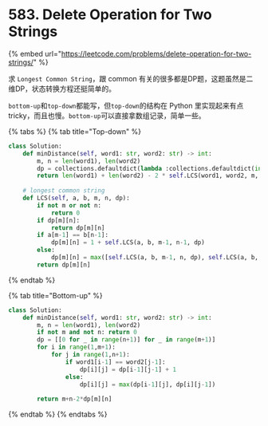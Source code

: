 # 583. Delete Operation for Two Strings

{% embed url="https://leetcode.com/problems/delete-operation-for-two-strings/" %}

求 `Longest Common String`，跟 common 有关的很多都是DP题，这题虽然是二维DP，状态转换方程还挺简单的。

`bottom-up`和`top-down`都能写，但`top-down`的结构在 Python 里实现起来有点tricky，而且也慢。`bottom-up`可以直接拿数组记录，简单一些。

{% tabs %}
{% tab title="Top-down" %}
```python
class Solution:
    def minDistance(self, word1: str, word2: str) -> int:
        m, n = len(word1), len(word2)
        dp = collections.defaultdict(lambda :collections.defaultdict(int))
        return len(word1) + len(word2) - 2 * self.LCS(word1, word2, m, n, dp)
        
    # longest common string
    def LCS(self, a, b, m, n, dp):
        if not m or not n:
            return 0
        if dp[m][n]:
            return dp[m][n]
        if a[m-1] == b[n-1]:
            dp[m][n] = 1 + self.LCS(a, b, m-1, n-1, dp)
        else:
            dp[m][n] = max([self.LCS(a, b, m-1, n, dp), self.LCS(a, b, m, n-1, dp)])
        return dp[m][n]
```
{% endtab %}

{% tab title="Bottom-up" %}
```python
class Solution:
    def minDistance(self, word1: str, word2: str) -> int:
        m, n = len(word1), len(word2)
        if not m and not n: return 0
        dp = [[0 for _ in range(n+1)] for _ in range(m+1)]
        for i in range(1,m+1):
            for j in range(1,n+1):
                if word1[i-1] == word2[j-1]:
                    dp[i][j] = dp[i-1][j-1] + 1
                else:
                    dp[i][j] = max(dp[i-1][j], dp[i][j-1])
                    
        return m+n-2*dp[m][n]
```
{% endtab %}
{% endtabs %}

